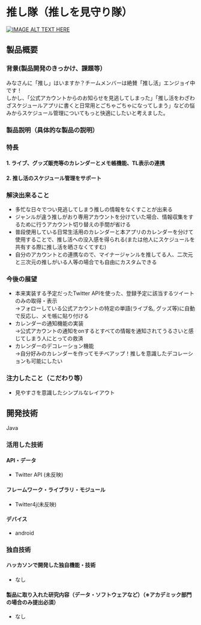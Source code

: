 # 推し隊（推しを見守り隊）

[![IMAGE ALT TEXT HERE](https://jphacks.com/wp-content/uploads/2022/08/JPHACKS2022_ogp.jpg)](https://www.youtube.com/watch?v=LUPQFB4QyVo)

## 製品概要
### 背景(製品開発のきっかけ、課題等）
みなさんに「推し」はいますか？チームメンバーは絶賛「推し活」エンジョイ中です！  
しかし、「公式アカウントからのお知らせを見逃してしまった」「推し活をわざわざスケジュールアプリに書くと日常用とごちゃごちゃになってしまう」などの悩みからスケジュール管理についてもっと快適にしたいと考えました。
### 製品説明（具体的な製品の説明）
### 特長
#### 1. ライブ、グッズ販売等のカレンダーとメモ帳機能、TL表示の連携
#### 2. 推し活のスケジュール管理をサポート


### 解決出来ること  
* 多忙な日々でつい見逃してしまう推しの情報をなくすことが出来る
* ジャンルが違う推しがおり専用アカウントを分けていた場合、情報収集をするために行うアカウント切り替えの手間が省ける
* 普段使用している日常生活用のカレンダーと本アプリのカレンダーを分けて使用することで、推し活への没入感を得られる(または他人にスケジュールを共有する際に推し活を晒さなくてすむ)  
* 自分のアカウントとの連携なので、マイナージャンルを推してる人、二次元と三次元の推しがいる人等の場合でも自由にカスタムできる
### 今後の展望  
* 本来実装する予定だったTwitter APIを使った、登録予定に該当するツイートのみの取得・表示  
→フォローしている公式アカウントの特定の単語(ライブ名, グッズ等)に自動で反応し、メモ帳に貼り付ける  
* カレンダーの通知機能の実装  
→公式アカウントの通知をonするとすべての情報を通知されてうるさいと感じてしまう人にとっての救済  
* カレンダーのデコレーション機能  
→自分好みのカレンダーを作ってモチベアップ！推しを意識したデコレーションも可能にしたい  
### 注力したこと（こだわり等）
* 見やすさを意識したシンプルなレイアウト

## 開発技術
Java

### 活用した技術
#### API・データ
* Twitter API (未反映)

#### フレームワーク・ライブラリ・モジュール
* Twitter4j(未反映)

#### デバイス
* android

### 独自技術
#### ハッカソンで開発した独自機能・技術
* なし

#### 製品に取り入れた研究内容（データ・ソフトウェアなど）（※アカデミック部門の場合のみ提出必須）
* なし
